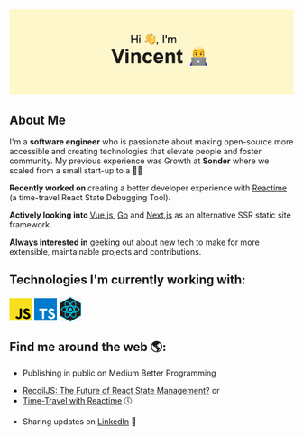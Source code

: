 <img src="imgassets/download (6).png">

## About Me
I'm a **software engineer** who is passionate about making open-source more accessible and creating technologies that elevate people and foster community. My previous experience was Growth at **Sonder** where we scaled from a small start-up to a 🦄🚀

<b>Recently worked on </b>creating a better developer experience with [Reactime](https://github.com/open-source-labs/reactime) (a  time-travel React State Debugging Tool). 

<b> Actively looking into </b> [Vue.js](https://vuejs.org/), [Go](https://golang.org/) and [Next.js](https://nextjs.org/) as an alternative SSR static site framework.

<b>Always interested in</b> geeking out about new tech to make for more extensible, maintainable projects and contributions. <br />

## Technologies I'm currently working with:

<img align="center" alt="Javascript" width="40px" src="imgassets/Javscript Logo.png" /> <img align="center" alt="Typescript" width="40px" src="imgassets/Typescript.png" /> <img align="center" alt="React" width="40px" src="imgassets/kisspng-react-javascript-responsive-web-design-github-angu-github-5accac24ced243.4761515415233628528472.jpg" />

## Find me around the web 🌎:
- Publishing in public on Medium Better Programming 
 * <a href="https://medium.com/better-programming/recoiljs-the-future-of-react-state-management-ffb1345833b6">RecoilJS: The Future of React State Management?</a> or               
 * <a href="https://medium.com/better-programming/time-traveling-state-with-reactime-6-0-53fdc3ae2a20">Time-Travel with Reactime</a> 🕔
- Sharing updates on <a href="https://www.linkedin.com/in/vnguyenucla/">LinkedIn</a> 💼

